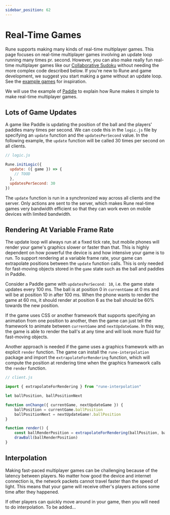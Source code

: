 ```yaml
---
sidebar_position: 62
---
```


# Real-Time Games

Rune supports making many kinds of real-time multiplayer games. This page focuses on real-time multiplayer games involving an update loop running many times pr. second. However, you can also make really fun real-time multiplayer games like our [Collaborative Sudoku](https://github.com/rune/rune-games-sdk/blob/staging/examples/sudoku) without needing the more complex code described below. If you're new to Rune and game development, we suggest you start making a game without an update loop. See the [example games](../examples.mdx) for inspiration.

We will use the example of [Paddle](https://github.com/rune/rune-games-sdk/blob/staging/examples/paddle) to explain how Rune makes it simple to make real-time multiplayer games.

## Lots of Game Updates

A game like Paddle is updating the position of the ball and the players' paddles many times per second. We can code this in the `logic.js` file by specifying an `update` function and the `updatesPerSecond` value. In the following example, the `update` function will be called 30 times per second on all clients.

```javascript
// logic.js

Rune.initLogic({
  update: ({ game }) => {
    // TOOD
  },
  updatesPerSecond: 30
})

```

The `update` function is run in a synchronized way across all clients and the server. Only actions are sent to the server, which makes Rune real-time games very bandwidth efficient so that they can work even on mobile devices with limited bandwidth.

## Rendering At Variable Frame Rate

The update loop will always run at a fixed tick rate, but mobile phones will render your game's graphics slower or faster than that. This is highly dependent on how powerful the device is and how intensive your game is to run. To support rendering at a variable frame rate, your game can extrapolate positions between the `update` function calls. This is only needed for fast-moving objects stored in the `game` state such as the ball and paddles in Paddle.

Consider a Paddle game with `updatesPerSecond: 10`, i.e. the game state updates every 100 ms. The ball is at position 0 in `currentGame` at 0 ms and will be at position 10 in after 100 ms. When the phone wants to render the game at 60 ms, it should render at position 6 as the ball should be 60% towards the new position.

If the game uses CSS or another framework that supports specifying an animation from one position to another, then the game can just tell the framework to animate between `currentGame` and `nextUpdateGame`. In this way, the game is able to render the ball's at any time and will look more fluid for fast-moving objects.

Another approach is needed if the game uses a graphics framework with an explicit `render` function. The game can install the `rune-interpolation` package and import the `extrapolateForRendering` function, which will compute the position at rendering time when the graphics framework calls the `render` function.

```javascript
// client.js

import { extrapolateForRendering } from "rune-interpolation"

let ballPosition, ballPositionNext

function onChange({ currentGame, nextUpdateGame }) {
    ballPosition = currentGame.ballPosition
    ballPositionNext = nextUpdateGame!.ballPosition
}

function render() {
    const ballRenderPosition = extrapolateForRendering(ballPosition, ballPositionNext)
    drawBall(ballRenderPosition)
}

```

## Interpolation

Making fast-paced multiplayer games can be challenging because of the latency between players. No matter how good the device and internet connection is, the network packets cannot travel faster than the speed of light. This means that your game will receive other's players actions some time after they happened. 

If other players can quickly move around in your game, then you will need to do interpolation. To be added...